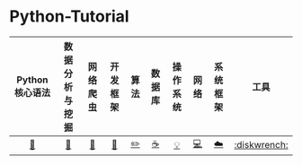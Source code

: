# Python-Tutorial


| Python核心语法 | 数据分析与挖掘 | 网络爬虫 | 开发框架 | 算法 | 数据库 | 操作系统 | 网络 | 系统框架  | 工具 |
| :--------: | :---------: | :---------: | :---------: | :---------: | :---------:| :---------: | :-------: | :-------:| :------:|
| [:floppy_disk:](#floppy_disk-Python核心语法) | [:memo:](#memo-数据分析与挖掘)|[:watermelon:](#watermelon-网络爬虫) | [:art:](#art-开发框架) |[:pencil2:](#pencil2-算法)|  [:coffee:](#coffee-java)| [:bulb:](#bulb-数据库)| [:computer:](#computer-操作系统)| [:cloud:](#cloud-网络)| [:diskwrench:](#diskwrench-工具) |



